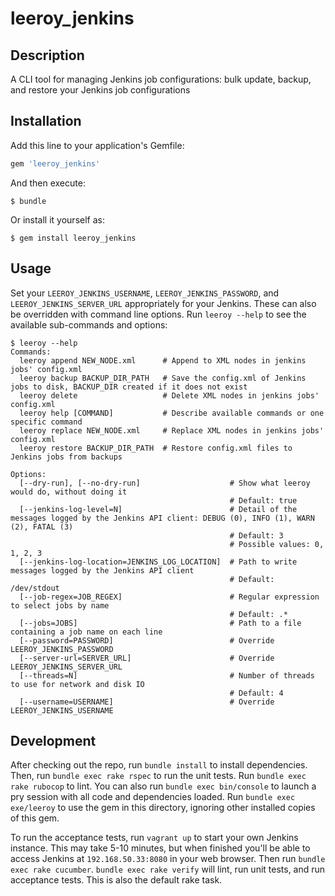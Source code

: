 # leeroy_jenkins

## Description
A CLI tool for managing Jenkins job configurations: bulk update, backup, and restore your Jenkins job configurations

## Installation

Add this line to your application's Gemfile:

```ruby
gem 'leeroy_jenkins'
```

And then execute:

    $ bundle

Or install it yourself as:

    $ gem install leeroy_jenkins

## Usage

Set your `LEEROY_JENKINS_USERNAME`, `LEEROY_JENKINS_PASSWORD`, and `LEEROY_JENKINS_SERVER_URL` appropriately for your Jenkins. These can also be overridden with command line options. Run `leeroy --help` to see the available sub-commands and options:

    $ leeroy --help
    Commands:
      leeroy append NEW_NODE.xml      # Append to XML nodes in jenkins jobs' config.xml
      leeroy backup BACKUP_DIR_PATH   # Save the config.xml of Jenkins jobs to disk, BACKUP_DIR created if it does not exist
      leeroy delete                   # Delete XML nodes in jenkins jobs' config.xml
      leeroy help [COMMAND]           # Describe available commands or one specific command
      leeroy replace NEW_NODE.xml     # Replace XML nodes in jenkins jobs' config.xml
      leeroy restore BACKUP_DIR_PATH  # Restore config.xml files to Jenkins jobs from backups

    Options:
      [--dry-run], [--no-dry-run]                    # Show what leeroy would do, without doing it
                                                     # Default: true
      [--jenkins-log-level=N]                        # Detail of the messages logged by the Jenkins API client: DEBUG (0), INFO (1), WARN (2), FATAL (3)
                                                     # Default: 3
                                                     # Possible values: 0, 1, 2, 3
      [--jenkins-log-location=JENKINS_LOG_LOCATION]  # Path to write messages logged by the Jenkins API client
                                                     # Default: /dev/stdout
      [--job-regex=JOB_REGEX]                        # Regular expression to select jobs by name
                                                     # Default: .*
      [--jobs=JOBS]                                  # Path to a file containing a job name on each line
      [--password=PASSWORD]                          # Override LEEROY_JENKINS_PASSWORD
      [--server-url=SERVER_URL]                      # Override LEEROY_JENKINS_SERVER_URL
      [--threads=N]                                  # Number of threads to use for network and disk IO
                                                     # Default: 4
      [--username=USERNAME]                          # Override LEEROY_JENKINS_USERNAME

## Development

After checking out the repo, run `bundle install` to install dependencies. Then, run `bundle exec rake rspec` to run the unit tests. Run `bundle exec rake rubocop` to lint. You can also run `bundle exec bin/console` to launch a pry session with all code and dependencies loaded. Run `bundle exec exe/leeroy` to use the gem in this directory, ignoring other installed copies of this gem.

To run the acceptance tests, run `vagrant up` to start your own Jenkins instance. This may take 5-10 minutes, but when finished you'll be able to access Jenkins at `192.168.50.33:8080` in your web browser. Then run `bundle exec rake cucumber`. `bundle exec rake verify` will lint, run unit tests, and run acceptance tests. This is also the default rake task.
